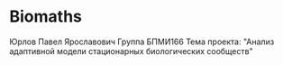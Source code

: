 # Biomaths

Юрлов Павел Ярославович
Группа БПМИ166
Тема проекта: "Анализ адаптивной модели стационарных биологических сообществ" 


